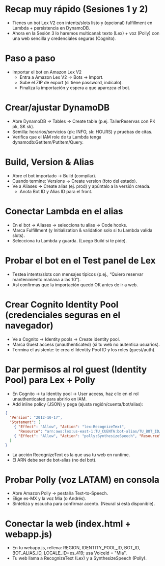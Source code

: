 # Recap muy rápido (Sesiones 1 y 2)
- Tienes un bot Lex V2 con intents/slots listo y (opcional) fulfillment en Lambda + persistencia en DynamoDB.
- Ahora en la Sesión 3 lo haremos multicanal: texto (Lex) + voz (Polly) con una web sencilla y credenciales seguras (Cognito).

# Paso a paso
- Importar el bot en Amazon Lex V2
  - Entra a Amazon Lex V2 → Bots → Import.
  - Sube el ZIP de export (si tiene password, indícalo).
  - Finaliza la importación y espera a que aparezca el bot. 

# Crear/ajustar DynamoDB
- Abre DynamoDB → Tables → Create table (p.ej. TallerReservas con PK pk, SK sk).
- Semilla: horarios/servicios (pk: INFO, sk: HOURS) y pruebas de citas.
- Verifica que el IAM role de tu Lambda tenga dynamodb:GetItem/PutItem/Query.

# Build, Version & Alias
- Abre el bot importado → Build (compilar).
- Cuando termine: Versions → Create version (foto del estado).
- Ve a Aliases → Create alias (ej. prod) y apúntalo a la versión creada.
  - Anota Bot ID y Alias ID para el front.

# Conectar Lambda en el alias
- En el bot → Aliases → selecciona tu alias → Code hooks.
- Marca Fulfillment (y Initialization & validation solo si tu Lambda valida slots).
- Selecciona tu Lambda y guarda. (Luego Build si te pide).

# Probar el bot en el Test panel de Lex
- Testea intents/slots con mensajes típicos (p.ej., “Quiero reservar mantenimiento mañana a las 10”).
- Así confirmas que la importación quedó OK antes de ir a web.

# Crear Cognito Identity Pool (credenciales seguras en el navegador)
- Ve a Cognito → Identity pools → Create identity pool.
- Marca Guest access (unauthenticated) (si tu web no autentica usuarios).
- Termina el asistente: te crea el Identity Pool ID y los roles (guest/auth).

# Dar permisos al rol guest (Identity Pool) para Lex + Polly
- En Cognito → tu Identity pool → User access, haz clic en el rol unauthenticated para abrirlo en IAM.
- Add inline policy (JSON) y pega (ajusta región/cuenta/bot/alias):

```json
{
  "Version": "2012-10-17",
  "Statement": [
    { "Effect": "Allow", "Action": "lex:RecognizeText",
      "Resource": "arn:aws:lex:us-east-1:TU_CUENTA:bot-alias/TU_BOT_ID/TU_ALIAS_ID" },
    { "Effect": "Allow", "Action": "polly:SynthesizeSpeech", "Resource": "*" }
  ]
}
```

- La acción RecognizeText es la que usa tu web en runtime. 
- El ARN debe ser de bot-alias (no del bot). 

# Probar Polly (voz LATAM) en consola
- Abre Amazon Polly → pestaña Text-to-Speech.
- Elige es-MX y la voz Mia (o Andrés).
- Sintetiza y escucha para confirmar acento. (Neural si está disponible).

# Conectar la web (index.html + webapp.js)
- En tu webapp.js, rellena: REGION, IDENTITY_POOL_ID, BOT_ID, BOT_ALIAS_ID, LOCALE_ID=es_419; usa VoiceId = "Mia".
- Tu web llama a RecognizeText (Lex) y a SynthesizeSpeech (Polly). 